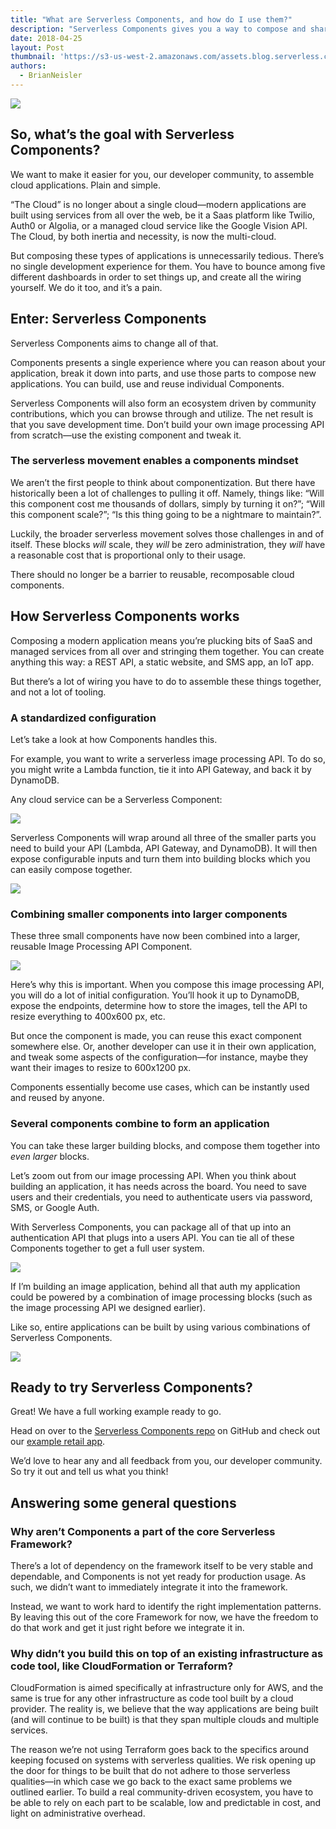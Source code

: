 ```yaml
---
title: "What are Serverless Components, and how do I use them?"
description: "Serverless Components gives you a way to compose and share parts of a cloud application. Serverless development just got even easier."
date: 2018-04-25
layout: Post
thumbnail: 'https://s3-us-west-2.amazonaws.com/assets.blog.serverless.com/Serverless_logo.png'
authors:
  - BrianNeisler
---
```


<img src="https://s3-us-west-2.amazonaws.com/assets.blog.serverless.com/components/serverless-components.gif">

## So, what’s the goal with Serverless Components?

We want to make it easier for you, our developer community, to assemble cloud applications. Plain and simple.

“The Cloud” is no longer about a single cloud—modern applications are built using services from all over the web, be it a Saas platform like Twilio, Auth0 or Algolia, or a managed cloud service like the Google Vision API. The Cloud, by both inertia and necessity, is now the multi-cloud.

But composing these types of applications is unnecessarily tedious. There’s no single development experience for them. You have to bounce among five different dashboards in order to set things up, and create all the wiring yourself. We do it too, and it’s a pain.

## Enter: Serverless Components

Serverless Components aims to change all of that.

Components presents a single experience where you can reason about your application, break it down into parts, and use those parts to compose new applications. You can build, use and reuse individual Components.

Serverless Components will also form an ecosystem driven by community contributions, which you can browse through and utilize. The net result is that you save development time. Don’t build your own image processing API from scratch—use the existing component and tweak it.

### The serverless movement enables a components mindset

We aren’t the first people to think about componentization. But there have historically been a lot of challenges to pulling it off. Namely, things like: “Will this component cost me thousands of dollars, simply by turning it on?”; “Will this component scale?”; “Is this thing going to be a nightmare to maintain?”.

Luckily, the broader serverless movement solves those challenges in and of itself. These blocks *will* scale, they *will* be zero administration, they *will* have a reasonable cost that is proportional only to their usage.

There should no longer be a barrier to reusable, recomposable cloud components.

## How Serverless Components works

Composing a modern application means you’re plucking bits of SaaS and managed services from all over and stringing them together. You can create anything this way: a REST API, a static website, and SMS app, an IoT app.

But there’s a lot of wiring you have to do to assemble these things together, and not a lot of tooling.

### A standardized configuration

Let’s take a look at how Components handles this.

For example, you want to write a serverless image processing API. To do so, you might write a Lambda function, tie it into API Gateway, and back it by DynamoDB. 

Any cloud service can be a Serverless Component:

<img src="https://s3-us-west-2.amazonaws.com/assets.blog.serverless.com/components/individual-components.png">

Serverless Components will wrap around all three of the smaller parts you need to build your API (Lambda, API Gateway, and DynamoDB). It will then expose configurable inputs and turn them into building blocks which you can easily compose together.

<img src="https://s3-us-west-2.amazonaws.com/assets.blog.serverless.com/components/lambda-endpoints.png">

### Combining smaller components into larger components

These three small components have now been combined into a larger, reusable Image Processing API Component.

<image src="https://s3-us-west-2.amazonaws.com/assets.blog.serverless.com/components/image-api.png">

Here’s why this is important. When you compose this image processing API, you will do a lot of initial configuration. You’ll hook it up to DynamoDB, expose the endpoints, determine how to store the images, tell the API to resize everything to 400x600 px, etc.

But once the component is made, you can reuse this exact component somewhere else. Or, another developer can use it in their own application, and tweak some aspects of the configuration—for instance, maybe they want their images to resize to 600x1200 px.

Components essentially become use cases, which can be instantly used and reused by anyone.

### Several components combine to form an application

You can take these larger building blocks, and compose them together into *even larger* blocks. 

Let’s zoom out from our image processing API. When you think about building an application, it has needs across the board. You need to save users and their credentials, you need to authenticate users via password, SMS, or Google Auth.

With Serverless Components, you can package all of that up into an authentication API that plugs into a users API. You can tie all of these Components together to get a full user system. 

<img src="https://s3-us-west-2.amazonaws.com/assets.blog.serverless.com/components/photo-app.png">

If I’m building an image application, behind all that auth my application could be powered by a combination of image processing blocks (such as the image processing API we designed earlier).

Like so, entire applications can be built by using various combinations of Serverless Components.

<img src="https://s3-us-west-2.amazonaws.com/assets.blog.serverless.com/components/full-tower.png">

## Ready to try Serverless Components?

Great! We have a full working example ready to go.

Head on over to the [Serverless Components repo](https://github.com/serverless/components) on GitHub and check out our [example retail app](https://github.com/serverless/components/tree/master/examples/retail-app).

We’d love to hear any and all feedback from you, our developer community. So try it out and tell us what you think!

## Answering some general questions

### Why aren’t Components a part of the core Serverless Framework?

There’s a lot of dependency on the framework itself to be very stable and dependable, and Components is not yet ready for production usage. As such, we didn’t want to immediately integrate it into the framework.

Instead, we want to work hard to identify the right implementation patterns. By leaving this out of the core Framework for now, we have the freedom to do that work and get it just right before we integrate it in.

### Why didn’t you build this on top of an existing infrastructure as code tool, like CloudFormation or Terraform?

CloudFormation is aimed specifically at infrastructure only for AWS, and the same is true for any other infrastructure as code tool built by a cloud provider. The reality is, we believe that the way applications are being built (and will continue to be built) is that they span multiple clouds and multiple services.

The reason we’re not using Terraform goes back to the specifics around keeping focused on systems with serverless qualities. We risk opening up the door for things to be built that do not adhere to those serverless qualities—in which case we go back to the exact same problems we outlined earlier. To build a real community-driven ecosystem, you have to be able to rely on each part to be scalable, low and predictable in cost, and light on administrative overhead.
